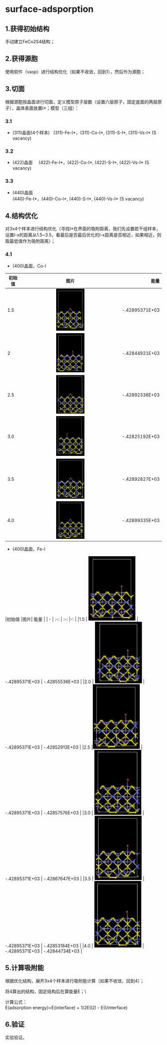 # surface-adsporption

## 1.获得初始结构
手动建立FeCo2S4结构；

## 2.获得源胞
使用软件（vasp）进行结构优化（如果不收敛，回到1），然后作为源胞；

## 3.切面
根据源胞按晶面进行切面，定义模型原子层数（设置六层原子，固定底面的两层原子），晶体表面放置I*；模型（三组）：

### 3.1
- (311)晶面(4个样本)   
   (311)-Fe-I*，(311)-Co-I*, (311)-S-I*, (311)-Vs-I* (S vacancy)

### 3.2
- (422)晶面    
 (422)-Fe-I*，(422)-Co-I*, (422)-S-I*, (422)-Vs-I* (S vacancy)

### 3.3 
- (440)晶面    
 (440)-Fe-I*，(440)-Co-I*, (440)-S-I*, (440)-Vs-I* (S vacancy)

## 4.结构优化
对3x4个样本进行结构优化（寻找I*在界面的吸附距离，我们先设置若干组样本，设置I-x的距离从1.5~3.5，看最后是否最后优化的I-x距离是否相近，如果相近，则取最低值作为吸附距离）；
### 4.1
- (400)晶面，Co-I  

|初始值 | 图片| 能量 |
| - | :-:  |-: | 
|1.5 | <img src="https://github.com/pincher-chen/surface-adsporption/blob/master/opt_picture/440-co-1.5.png" width="30%" /> | -.42895371E+03 |
|2   | <img src="https://github.com/pincher-chen/surface-adsporption/blob/master/opt_picture/440-co-2.0.png" width="30%" /> |  -.42844921E+03 |
|2.5 | <img src="https://github.com/pincher-chen/surface-adsporption/blob/master/opt_picture/440-co-2.5.png" width="30%" /> | -.42892336E+03 | 
|3.0 | <img src="https://github.com/pincher-chen/surface-adsporption/blob/master/opt_picture/440-co-3.0.png" width="30%" /> | -.42825192E+03 |
|3.5 | <img src="https://github.com/pincher-chen/surface-adsporption/blob/master/opt_picture/440-co-3.5.png" width="30%" /> | -.42892827E+03 |
|4.0 | <img src="https://github.com/pincher-chen/surface-adsporption/blob/master/opt_picture/440-co-4.0.png" width="30%" /> | -.42899335E+03 |

- (400)晶面，Fe-I 

|初始值 |图片| 能量 |
| - | :-: | :-:  |-: | 
|1.5 | <img src="https://github.com/pincher-chen/surface-adsporption/blob/master/opt_picture/440-fe-1.5.png" width="30%" /> | -.42895371E+03 | -.42855536E+03 |
|2.0 | <img src="https://github.com/pincher-chen/surface-adsporption/blob/master/opt_picture/440-fe-2.0.png" width="30%" /> | -.42895371E+03 | -.42852913E+03 |
|2.5 |<img src="https://github.com/pincher-chen/surface-adsporption/blob/master/opt_picture/440-fe-2.5.png" width="30%" /> | -.42895371E+03 | -.42857576E+03 |
|3.0 | <img src="https://github.com/pincher-chen/surface-adsporption/blob/master/opt_picture/440-fe-3.0.png" width="30%" /> | -.42895371E+03 | -.42867647E+03 | 
|3.5 | <img src="https://github.com/pincher-chen/surface-adsporption/blob/master/opt_picture/440-fe-3.5.png" width="30%" /> | -.42895371E+03 | -.42853184E+03 |
|4.0 | <img src="https://github.com/pincher-chen/surface-adsporption/blob/master/opt_picture/440-fe-4.0.png" width="30%" /> | -.42895371E+03 | -.42844734E+03 |


## 5.计算吸附能
根据优化结构，展开3x4个样本进行吸附能计算（如果不收敛，回到4）；

将4算出的结构，固定结构后在算能量E；\\    

计算公式：    
E(adsorption energy)=E(interface) + 1/2E(I2) - E(I/interface)

## 6.验证
实验验证。
